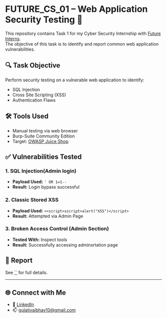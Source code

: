 # FUTURE_CS_01 – Web Application Security Testing 🔐

This repository contains Task 1 for my Cyber Security Internship with [Future Interns](https://futureinterns.com).  
The objective of this task is to identify and report common web application vulnerabilities.

## 🔍 Task Objective
Perform security testing on a vulnerable web application to identify:
- SQL Injection
- Cross Site Scripting (XSS)
- Authentication Flaws

## 🛠 Tools Used
- Manual testing via web browser
- Burp-Suite Community Edition 
- Target: [OWASP Juice Shop](https://demo.owasp-juice.shop)

## ✅ Vulnerabilities Tested

### 1. SQL Injection(Admin login)
- **Payload Used:** `' OR 1=1--`
- **Result:** Login bypass successful

### 2. Classic Stored XSS
- **Payload Used:** `<<script>sscript>alert("XSS")</script>`
- **Result:** Attempted via Admin Page

### 3. Broken Access Control (Admin Section)
- **Tested With:** Inspect tools 
- **Result:** Successfully accessing adminsrtation page 

## 📄 Report
See [``](./)  for full details. 

---

## 🌐 Connect with Me
- 🔗 [LinkedIn](https://www.linkedin.com/in/vaibhav-gulati-9a2b15354/)
- 📫 gulativaibhav10@gmail.com
